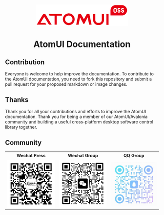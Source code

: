 <p align="center">
  <img alt="AtomUIOSS logo" src="resources/images/atomui-oss.svg" width="300" />
  <h1 align="center">AtomUI Documentation</h1>
</p>

## Contribution
Everyone is welcome to help improve the documentation. To contribute to the AtomUI documentation, you need to fork this repository and submit a pull request for your proposed markdown or image changes.

## Thanks
Thank you for all your contributions and efforts to improve the AtomUI documentation. Thank you for being a member of our AtomUI/Avalonia community and building a useful cross-platform desktop software control library together.

## Community

<div align="center">
    <table>
      <tr>
        <th>Wechat Press</th>
        <th>Wechat Group</th>
        <th>QQ Group</th>
      </tr>
      <tr>
        <td><img src="resources/images/qinware-wechatpress.png" width="300"/> </td>
        <td><img src="resources/images/atomui-wechat.png" width="300"/></td>
        <td><img src="resources/images/atomui-qq.png" width="300"/></td>
      </tr>
    </table>
</div>